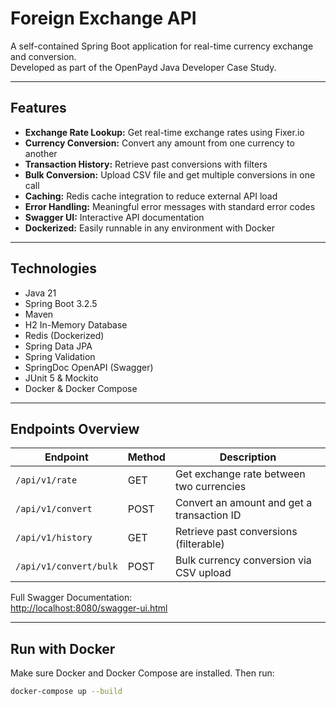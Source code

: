 # Foreign Exchange API

A self-contained Spring Boot application for real-time currency exchange and conversion.  
Developed as part of the OpenPayd Java Developer Case Study.

---

## Features

- **Exchange Rate Lookup:** Get real-time exchange rates using Fixer.io
- **Currency Conversion:** Convert any amount from one currency to another
- **Transaction History:** Retrieve past conversions with filters
- **Bulk Conversion:** Upload CSV file and get multiple conversions in one call
- **Caching:** Redis cache integration to reduce external API load
- **Error Handling:** Meaningful error messages with standard error codes
- **Swagger UI:** Interactive API documentation
- **Dockerized:** Easily runnable in any environment with Docker

---

## Technologies

- Java 21
- Spring Boot 3.2.5
- Maven
- H2 In-Memory Database
- Redis (Dockerized)
- Spring Data JPA
- Spring Validation
- SpringDoc OpenAPI (Swagger)
- JUnit 5 & Mockito
- Docker & Docker Compose

---

## Endpoints Overview

| Endpoint                    | Method | Description                                   |
|----------------------------|--------|-----------------------------------------------|
| `/api/v1/rate`             | GET    | Get exchange rate between two currencies      |
| `/api/v1/convert`          | POST   | Convert an amount and get a transaction ID    |
| `/api/v1/history`          | GET    | Retrieve past conversions (filterable)        |
| `/api/v1/convert/bulk`     | POST   | Bulk currency conversion via CSV upload       |

Full Swagger Documentation:  
[http://localhost:8080/swagger-ui.html](http://localhost:8080/swagger-ui.html)

---

## Run with Docker

Make sure Docker and Docker Compose are installed. Then run:

```bash
docker-compose up --build

